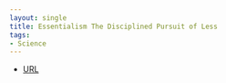 ```yaml
---
layout: single
title: Essentialism The Disciplined Pursuit of Less
tags:
- Science
---
```



- [URL](https://www.amazon.com/Essentialism-Disciplined-Pursuit-Greg-McKeown/dp/0804137382)

